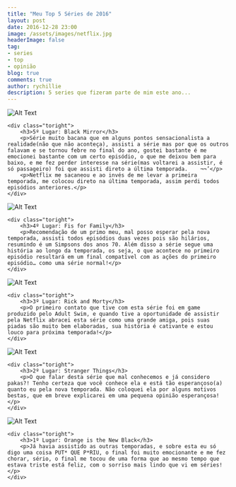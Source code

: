 ```yaml
---
title: "Meu Top 5 Séries de 2016"
layout: post
date: 2016-12-28 23:00
image: /assets/images/netflix.jpg
headerImage: false
tag:
- series
- top
- opinião
blog: true
comments: true
author: rychillie
description: 5 series que fizeram parte de mim este ano...
---
```

<script async src="//pagead2.googlesyndication.com/pagead/js/adsbygoogle.js"></script>
<!-- Final_texto_okgnow -->
<ins class="adsbygoogle"
     style="display:block"
     data-ad-client="ca-pub-7837358846130941"
     data-ad-slot="9265933715"
     data-ad-format="auto"></ins>
<script>
(adsbygoogle = window.adsbygoogle || []).push({});
</script>


<div class="side-by-side">
    <div class="toleft">
        <img class="image" src="http://img.wonderhowto.com/img/02/94/63613510551284/0/were-very-close-dark-future-deeply-augmented-reality-black-mirrors-playtest.w1456.jpg" alt="Alt Text">
    </div>

    <div class="toright">
        <h3>5º Lugar: Black Mirror</h3>
        <p>Série muito bacana que em alguns pontos sensacionalista a realidade(não que não aconteça), assisti a série mas por que os outros falavam e se tornou febre no final do ano, gostei bastante é me emocionei bastante com um certo episódio, o que me deixou bem para baixo, e me fez perder interesse na série(mas voltarei a assistir, é só passageiro) foi que assisti direto a última temporada.    ¬¬’</p>
        <p>Netflix me sacaneou e ao invés de me levar a primeira temporada, me colocou direto na última temporada, assim perdi todos episódios anteriores.</p>
    </div>
</div>

<div class="side-by-side">
    <div class="toleft">
        <img class="image" src="https://i.ytimg.com/vi/HFzrvMS6P8g/maxresdefault.jpg" alt="Alt Text">
    </div>

    <div class="toright">
        <h3>4º Lugar: Fis for Family</h3>
        <p>Recomendação de um primo meu, mal posso esperar pela nova temporada, assisti todos episódios duas vezes pois são hilários, resumindo é um Simpsons dos anos 70. Além disso a série segue uma história ao longo da temporada, os seja, o que acontece no primeiro episódio resultará em um final compatível com as ações do primeiro episódio… como uma série normal!</p>
    </div>
</div>

<div class="side-by-side">
    <div class="toleft">
        <img class="image" src="http://i.imgur.com/Zy2vKfU.png" alt="Alt Text">
    </div>

    <div class="toright">
        <h3>3º Lugar: Rick and Morty</h3>
        <p>O primeiro contato que tive com esta série foi em game produzido pelo Adult Swim, e quando tive a oportunidade de assistir pela Netflix abracei esta série como uma grande amiga, pois suas piadas são muito bem elaboradas, sua história é cativante e estou louco para próxima temporada!</p>
    </div>
</div>

<div class="side-by-side">
    <div class="toleft">
        <img class="image" src="http://criticalhits.com.br/wp-content/uploads/2016/07/stranger-things-season-1-01.jpg" alt="Alt Text">
    </div>

    <div class="toright">
        <h3>2º Lugar: Stranger Things</h3>
        <p>O que falar desta série que mal conhecemos e já considero pakas?! Tenho certeza que você conhece ela e está tão esperançoso(a) quanto eu pela nova temporada. Não coloquei ela por alguns motivos bestas, que em breve explicarei em uma pequena opinião esperançosa!</p>
    </div>
</div>

<div class="side-by-side">
    <div class="toleft">
        <img class="image" src="https://media1.popsugar-assets.com/files/2016/06/29/342/n/41306527/d09a21f2891fd750_poussey.jpg" alt="Alt Text">
    </div>

    <div class="toright">
        <h3>1º Lugar: Orange is the New Black</h3>
        <p>Já havia assistido as outras temporadas, e sobre esta eu só digo uma coisa PUT* QUE P*RIU, o final foi muito emocionante e me fez chorar, sério, o final me tocou de uma forma que ao mesmo tempo que estava triste está feliz, com o sorriso mais lindo que vi em séries!</p>
    </div>
</div>
